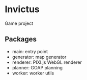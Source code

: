# Invictus

Game project


## Packages
- main: entry point
- generator: map generator
- renderer: PIXI.js WebGL renderer
- planner: GOAP planning
- worker: worker utils
